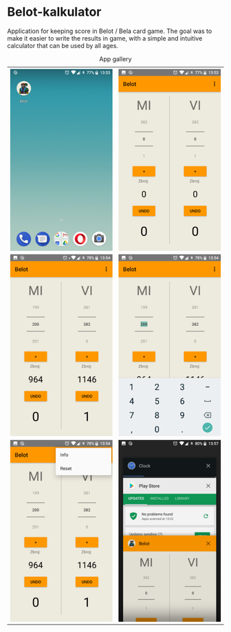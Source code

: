 # Belot-kalkulator

Application for keeping score in Belot / Bela card game. The goal was to make it easier to write the results in game, with a simple and intuitive calculator that can be used by all ages.

<table style="width:100%">
  <caption>App gallery</caption>
  <tr>
    <th><img src="/img/belot-install.png" alt="belot-install"></th>
    <th><img src="/img/bellot-home.png" alt="belot-home"></th>
  </tr>
  <tr>
    <td><img src="/img/bellot-action1.png" alt="belot-action1"></td>
    <td><img src="/img/bellot-action2.png" alt="belot-action2"></td>
  </tr>
  <tr>
    <td><img src="/img/bellot-action3.png" alt="belot-action3"></td>
    <td><img src="/img/bellot-action-bar.png" alt="belot-action-bar"></td>
  </tr>
</table>
